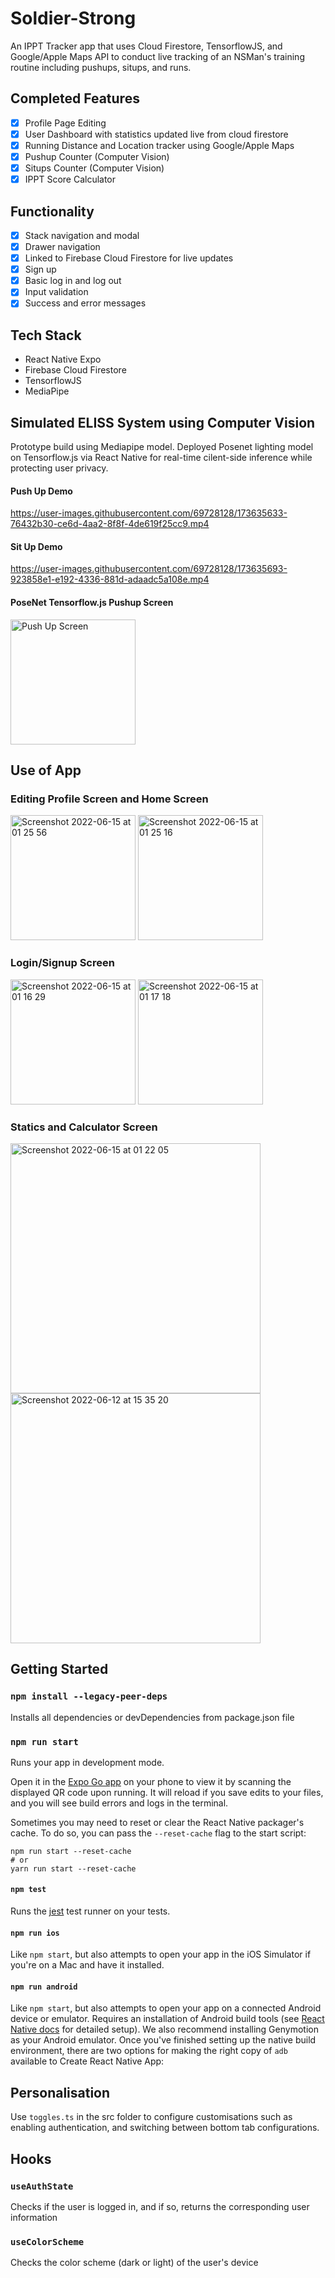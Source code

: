 # Soldier-Strong
An IPPT Tracker app that uses Cloud Firestore, TensorflowJS, and Google/Apple Maps API to conduct live tracking of an NSMan's training routine including pushups, situps, and runs.

## Completed Features
- [x] Profile Page Editing
- [x] User Dashboard with statistics updated live from cloud firestore
- [x] Running Distance and Location tracker using Google/Apple Maps
- [x] Pushup Counter (Computer Vision)
- [x] Situps Counter (Computer Vision)
- [x] IPPT Score Calculator

## Functionality
- [x] Stack navigation and modal
- [x] Drawer navigation
- [x] Linked to Firebase Cloud Firestore for live updates
- [x] Sign up
- [x] Basic log in and log out
- [x] Input validation
- [x] Success and error messages

## Tech Stack
- React Native Expo
- Firebase Cloud Firestore
- TensorflowJS
- MediaPipe

## Simulated ELISS System using Computer Vision
Prototype build using Mediapipe model. Deployed Posenet lighting model on Tensorflow.js via React Native for real-time cilent-side inference while protecting user privacy.

#### Push Up Demo

https://user-images.githubusercontent.com/69728128/173635633-76432b30-ce6d-4aa2-8f8f-4de619f25cc9.mp4


#### Sit Up Demo

https://user-images.githubusercontent.com/69728128/173635693-923858e1-e192-4336-881d-adaadc5a108e.mp4

#### PoseNet Tensorflow.js Pushup Screen

<img width="200" alt="Push Up Screen" src="https://user-images.githubusercontent.com/69728128/173638256-a136d788-d25c-4adc-9d8b-5dd4d5b93ac3.jpg"> 

## Use of App

### Editing Profile Screen and Home Screen
<img width="200" alt="Screenshot 2022-06-15 at 01 25 56" src="https://user-images.githubusercontent.com/68325028/173639426-d3bfe012-b7cf-48ba-ab4a-2331911c16cd.png"> <img width="200" alt="Screenshot 2022-06-15 at 01 25 16" src="https://user-images.githubusercontent.com/68325028/173639284-2143d652-8821-4e06-a3d5-c642fa5c38eb.png">


### Login/Signup Screen
<img width="200" alt="Screenshot 2022-06-15 at 01 16 29" src="https://user-images.githubusercontent.com/68325028/173637743-40019c78-fa8c-4698-a80e-adecdffd47b6.png"> <img width="200" alt="Screenshot 2022-06-15 at 01 17 18" src="https://user-images.githubusercontent.com/68325028/173637850-1150c57e-05f8-402f-8159-47bbd465a84f.png">




### Statics and Calculator Screen
<img height="400" alt="Screenshot 2022-06-15 at 01 22 05" src="https://user-images.githubusercontent.com/68325028/173638711-af4a4201-6649-4f75-b4f6-408128513e26.png"><img height="400" alt="Screenshot 2022-06-12 at 15 35 20" src="https://user-images.githubusercontent.com/68325028/173639091-b539b7b4-f194-409e-9f7c-b0e936d90716.png">





## Getting Started

### `npm install --legacy-peer-deps`

Installs all dependencies or devDependencies from package.json file

### `npm run start`

Runs your app in development mode.

Open it in the [Expo Go app](https://expo.io) on your phone to view it by scanning the displayed QR code upon running. It will reload if you save edits to your files, and you will see build errors and logs in the terminal.

Sometimes you may need to reset or clear the React Native packager's cache. To do so, you can pass the `--reset-cache` flag to the start script:

```
npm run start --reset-cache
# or
yarn run start --reset-cache
```

#### `npm test`

Runs the [jest](https://github.com/facebook/jest) test runner on your tests.

#### `npm run ios`

Like `npm start`, but also attempts to open your app in the iOS Simulator if you're on a Mac and have it installed.

#### `npm run android`

Like `npm start`, but also attempts to open your app on a connected Android device or emulator. Requires an installation of Android build tools (see [React Native docs](https://facebook.github.io/react-native/docs/getting-started.html) for detailed setup). We also recommend installing Genymotion as your Android emulator. Once you've finished setting up the native build environment, there are two options for making the right copy of `adb` available to Create React Native App:

## Personalisation

Use `toggles.ts` in the src folder to configure customisations such as enabling authentication, and switching between bottom tab configurations.

## Hooks

### `useAuthState`

Checks if the user is logged in, and if so, returns the corresponding user information

### `useColorScheme`

Checks the color scheme (dark or light) of the user's device
